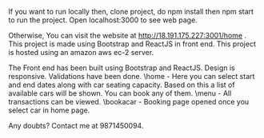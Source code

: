 If you want to run locally then, clone project, do npm install then npm start to run the project.
Open localhost:3000 to see web page.

Otherwise,
You can visit the website at http://18.191.175.227:3001/home .
This project is made using Bootstrap and ReactJS in front end. This project is hosted using an amazon aws ec-2 server.

The Front end has been built using Bootstrap and ReactJS. Design is responsive. Validations have been done.
\home - Here you can select start and end dates along with car seating capacity. Based on this a list of available cars will be shown. You can book any of them.
\menu - All transactions can be viewed.
\bookacar - Booking page opened once you select car in home page.

Any doubts? Contact me at 9871450094.
